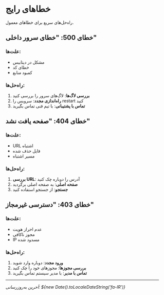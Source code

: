 # خطاهای رایج

راه‌حل‌های سریع برای خطاهای معمول.

## خطای 500: "خطای سرور داخلی"

### علت‌ها:
- مشکل در دیتابیس
- خطای کد
- کمبود منابع

### راه‌حل‌ها:
1. **بررسی لاگ‌ها**: لاگ‌های سرور را بررسی کنید
2. **راه‌اندازی مجدد**: سرویس را restart کنید
3. **تماس با پشتیبانی**: با تیم فنی تماس بگیرید

## خطای 404: "صفحه یافت نشد"

### علت‌ها:
- URL اشتباه
- فایل حذف شده
- مسیر اشتباه

### راه‌حل‌ها:
1. **بررسی URL**: آدرس را دوباره چک کنید
2. **صفحه اصلی**: به صفحه اصلی برگردید
3. **جستجو**: از جستجو استفاده کنید

## خطای 403: "دسترسی غیرمجاز"

### علت‌ها:
- عدم احراز هویت
- مجوز ناکافی
- IP مسدود شده

### راه‌حل‌ها:
1. **ورود مجدد**: دوباره وارد شوید
2. **بررسی مجوزها**: مجوزهای خود را چک کنید
3. **تماس با مدیر**: با مدیر سیستم تماس بگیرید

---

*آخرین به‌روزرسانی: ${new Date().toLocaleDateString('fa-IR')}*
